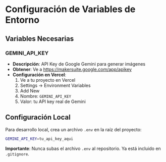 # Configuración de Variables de Entorno

## Variables Necesarias

### GEMINI_API_KEY
- **Descripción**: API Key de Google Gemini para generar imágenes
- **Obtener**: Ve a https://makersuite.google.com/app/apikey
- **Configuración en Vercel**:
  1. Ve a tu proyecto en Vercel
  2. Settings → Environment Variables
  3. Add New
  4. Nombre: `GEMINI_API_KEY`
  5. Valor: tu API key real de Gemini

## Configuración Local

Para desarrollo local, crea un archivo `.env` en la raíz del proyecto:

```bash
GEMINI_API_KEY=tu_api_key_aqui
```

**Importante**: Nunca subas el archivo `.env` al repositorio. Ya está incluido en `.gitignore`.

